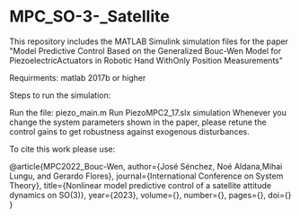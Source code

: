 # MPC_SO-3-_Satellite

This repository includes the MATLAB Simulink simulation files for the paper "Model Predictive Control Based on the Generalized Bouc-Wen Model for PiezoelectricActuators in Robotic Hand WithOnly Position Measurements"

Requirments: matlab 2017b or higher

Steps to run the simulation:

Run the file: piezo_main.m
Run PiezoMPC2_17.slx simulation
Whenever you change the system parameters shown in the paper, please retune the control gains to get robustness against exogenous disturbances.

To cite this work please use:

@article{MPC2022_Bouc-Wen,
  author={José Sénchez, Noé Aldana,Mihai Lungu, and Gerardo Flores},
  journal={International Conference on System Theory},
  title={Nonlinear model predictive control of a satellite
attitude dynamics on SO(3)}, 
  year={2023},
  volume={},
  number={},
  pages={},
  doi={}
  }
